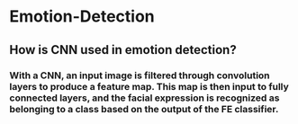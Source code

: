 # Emotion-Detection

## How is CNN used in emotion detection?

### With a CNN, an input image is filtered through convolution layers to produce a feature map. This map is then input to fully connected layers, and the facial expression is recognized as belonging to a class based on the output of the FE classifier.
